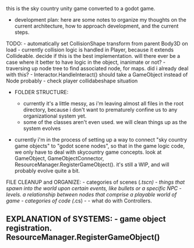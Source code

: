 this is the sky country unity game converted to a godot game. 

* development plan:
here are some notes to organize my thoughts on the current architecture, how to approach development, and the current steps. 

TODO:
	- automatically set CollisionShape transform from parent Body3D on load
	- currently collision logic is handled in Player, because it extends Collideable. decide if this is the best implementation. will there ever be a case where it better to have logic in the object, inanimate or not?
	- traversing up node tree to find associated node, for maps. did i already deal with this? 
	- Interactor.HandleInteract() should take a GameObject instead of Node probably 
	- check player collidabeshape situation
	
- FOLDER STRUCTURE:
	- currently it's a little messy, as i'm leaving almost all files in the root directory, because i don't want to prematurely confine us to any organizational system yet.
	- some of the classes aren't even used. we will clean things up as the system evolves
	
- currently i'm in the process of setting up a way to connect "sky country game objects" to "godot scene nodes", so that in the game logic code, we only have to deal with skycountry game concepts. look at GameObject, GameObjectConnector, ResourceManager.RegisterGameObject(). it's still a WIP, and will probably evolve quite a bit. 

FILE CLEANUP and ORGANIZE:
	- categories of scenes (*.tscn)
		- things that spawn into the world upon certain events, like bullets or a specific NPC
		- levels. a relationship between nodes that comprise a playable world of game
	- categories of code (*.cs)
		- 
	- what do with Controllers. 
		
		
EXPLANATION of SYSTEMS:
	- game object registration. ResourceManager.RegisterGameObject()
-----
